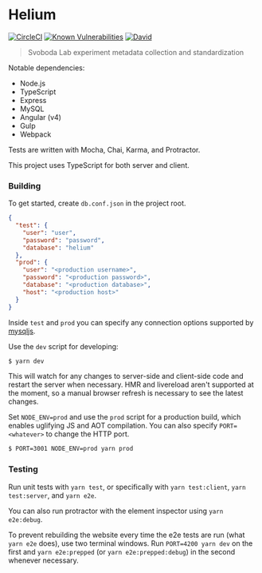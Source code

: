 # Helium

[![CircleCI](https://img.shields.io/circleci/project/github/thatJavaNerd/Helium.svg)](https://circleci.com/gh/thatJavaNerd/Helium)
[![Known Vulnerabilities](https://snyk.io/test/github/thatJavaNerd/Helium/badge.svg)](https://snyk.io/test/github/thatJavaNerd/Helium)
[![David](https://img.shields.io/david/thatJavaNerd/Helium.svg)](https://david-dm.org/thatJavaNerd/Helium)

> Svoboda Lab experiment metadata collection and standardization

Notable dependencies:

- Node.js
- TypeScript
- Express
- MySQL
- Angular (v4)
- Gulp
- Webpack

Tests are written with Mocha, Chai, Karma, and Protractor.

This project uses TypeScript for both server and client. 

### Building

To get started, create `db.conf.json` in the project root.

```json
{
  "test": {
    "user": "user",
    "password": "password",
    "database": "helium"
  },
  "prod": {
    "user": "<production username>",
    "password": "<production password>",
    "database": "<production database>",
    "host": "<production host>"
  }
}
```

Inside `test` and `prod` you can specify any connection options supported by [mysqljs](https://github.com/mysqljs/mysql#connection-options).

Use the `dev` script for developing:

```sh
$ yarn dev
```

This will watch for any changes to server-side and client-side code and restart the server when necessary. HMR and livereload aren't supported at the moment, so a manual browser refresh is necessary to see the latest changes.

Set `NODE_ENV=prod` and use the `prod` script for a production build, which enables uglifying JS and AOT compilation. You can also specify `PORT=<whatever>` to change the HTTP port.

```sh
$ PORT=3001 NODE_ENV=prod yarn prod
```

### Testing

Run unit tests with `yarn test`, or specifically with `yarn test:client`, `yarn test:server`, and `yarn e2e`.

You can also run protractor with the element inspector using `yarn e2e:debug`.

To prevent rebuilding the website every time the e2e tests are run (what `yarn e2e` does), use two terminal windows. Run `PORT=4200 yarn dev` on the first and `yarn e2e:prepped` (or `yarn e2e:prepped:debug`) in the second whenever necessary.

